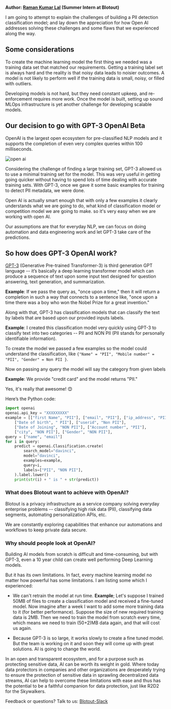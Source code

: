 **Author: [Raman Kumar Lal](https://www.linkedin.com/in/raman-kumar-lal-a65581181/) (Summer Intern at Blotout)**

I am going to attempt to explain the challenges of building a PII detection classification model; and lay down the appreciation for how Open AI addresses solving these challenges and some flaws that we experienced along the way.

## Some considerations

To create the machine learning model the first thing we needed was a training data set that matched our requirements. Getting a training label set is always hard and the reality is that noisy data leads to noisier outcomes. A model is not likely to perform well if the training data is small, noisy, or filled with outliers.

Developing models is not hard, but they need constant upkeep, and re-enforcement requires more work. Once the model is built, setting up sound MLOps infrastructure is yet another challenge for developing scalable models.

## Our decision to go with GPT-3 OpenAI Beta

OpenAI is the largest open ecosystem for pre-classified NLP models and it supports the completion of even very complex queries within 100 milliseconds.

<div className="right">
    <img src="/img/blog/open-ai.jpg" alt="open ai" />
</div>

Considering the challenge of finding a large training set, GPT-3 allowed us to use a minimal training set for the model. This was very useful in getting going quicker without having to spend lots of time dealing with accurate training sets. With GPT-3, once we gave it some basic examples for training to detect PII metadata, we were done.

Open AI is actually smart enough that with only a few examples it clearly understands what we are going to do, what kind of classification model or competition model we are going to make. so it's very easy when we are working with open AI.

Our assumptions are that for everyday NLP, we can focus on doing automation and data engineering work and let GPT-3 take care of the predictions.

## So how does GPT-3 OpenAI work?

[GPT-3](https://openai.com/blog/gpt-3-apps/) (Generative Pre-trained Transformer-3) is third generation GPT language -- it’s basically a deep learning transformer model which can produce a sequence of text upon some input text designed for question answering, text generation, and summarization.

**Example**: If we pass the query as, "once upon a time," then it will return a completion in such a way that connects to a sentence like, "once upon a time there was a boy who won the Nobel Prize for a great invention."

Along with that, GPT-3 has classification models that can classify the text by labels that are based upon our provided inputs labels.

**Example**: I created this classification model very quickly using GPT-3 to classify text into two categories -- PII and NON PII (PII stands for personally identifiable information).

To create the model we passed a few examples so the model could understand the classification, like `{"Name" = "PII", "Mobile number" = "PII", "Gender" = Non PII }`.

Now on passing any query the model will say the category from given labels

**Example**: We provide "credit card" and the model returns "PII."

Yes, it's really that awesome! 😊

Here’s the Python code:

```python
import openai
openai.api_key = "XXXXXXXXX"
example = [["first Name", "PII"], ["email", "PII"], ["ip_address", "PII"],
    ["Date of birth", " PII"], ["userid", "Non PII"],
    ["Date of Joining", "NON PII"], ["Account number", "PII"],
    ["city", "NON PII"], ["Gender", "NON PII"],
query = ["name", "email"]
for i in query:
    predict = openai.Classification.create(
        search_model="davinci",
        model="davinci",
        examples=example,
        query=i,
        labels=["PII", "NON PII"],
    ).label.lower()
    print(str(i) + " is " + str(predict))
```

### What does Blotout want to achieve with OpenAI?

Blotout is a privacy infrastructure as a service company solving everyday enterprise problems -- classifying high risk data (PII), classifying data segments, automating personalization APIs, etc.

We are constantly exploring capabilities that enhance our automations and workflows to keep private data secure.

### Why should people look at OpenAI?

Building AI models from scratch is difficult and time-consuming, but with GPT-3, even a 10 year child can create well performing Deep Learning models.

But it has its own limitations. In fact, every machine learning model no matter how powerful has some limitations. I am listing some which I experienced:

-   We can't retrain the model at run time. **Example**; Let's suppose I trained 50MB of files to create a classification model and received a fine-tuned model. Now imagine after a week I want to add some more training data to it (for better performance). Suppose the size of new required training data is 2MB. Then we need to train the model from scratch every time, which means we need to train (50+2)MB data again, and that will cost us again.

-   Because GPT-3 is so large, it works slowly to create a fine tuned model. But the team is working on it and soon they will come up with great solutions. AI is going to change the world.

In an open and transparent ecosystem, and for a purpose such as protecting sensitive data, AI can be worth its weight in gold. Where today data protectors in companies and other organizations are desperately trying to ensure the protection of sensitive data in sprawling decentralized data streams, AI can help to overcome these limitations with ease and thus has the potential to be a faithful companion for data protection, just like R2D2 for the Skywalkers.

Feedback or questions? Talk to us: [Blotout-Slack](https://blotout-shared.slack.com)
